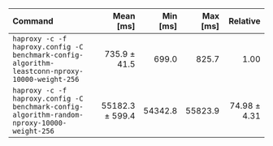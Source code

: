 | Command | Mean [ms] | Min [ms] | Max [ms] | Relative |
|:---|---:|---:|---:|---:|
| `haproxy -c -f haproxy.config -C benchmark-config-algorithm-leastconn-nproxy-10000-weight-256` | 735.9 ± 41.5 | 699.0 | 825.7 | 1.00 |
| `haproxy -c -f haproxy.config -C benchmark-config-algorithm-random-nproxy-10000-weight-256` | 55182.3 ± 599.4 | 54342.8 | 55823.9 | 74.98 ± 4.31 |
